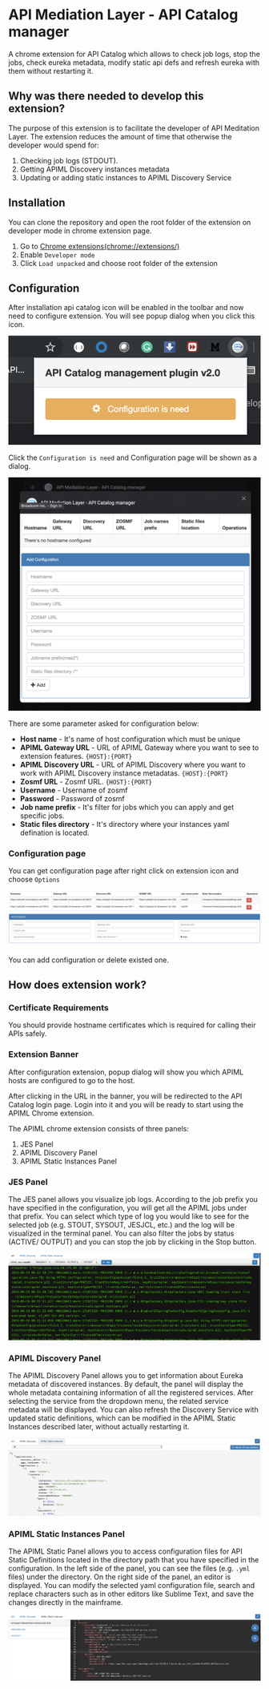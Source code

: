 # API Mediation Layer - API Catalog manager
A chrome extension for API Catalog which allows to check job logs, stop the jobs, check eureka metadata, modify static api defs and refresh eureka with them without restarting it.

## Why was there needed to develop this extension?
The purpose of this extension is to facilitate the developer of API Meditation Layer. The extension reduces the amount of time that otherwise the developer would spend for:
1. Checking job logs (STDOUT).
2. Getting APIML Discovery instances metadata
3. Updating or adding static instances to APIML Discovery Service


## Installation
You can clone the repository and open the root folder of the extension on developer mode in chrome extension page.
1. Go to [Chrome extensions(chrome://extensions/)](chrome://extensions/)
2. Enable `Developer mode`
3. Click `Load unpacked` and choose root folder of the extension 

## Configuration
After installation api catalog icon will be enabled in the toolbar and now need to configure extension. You will see popup dialog when you click this icon.

![alt text](doc-images/screen1.png)

Click the `Configuration is need` and Configuration page will be shown as a dialog.

![alt text](doc-images/screen2.png)

There are some parameter asked for configuration below:
- **Host name** - It's name of host configuration which must be unique
- **APIML Gateway URL** - URL of APIML Gateway where you want to see to extension features. `{HOST}:{PORT}`
- **APIML Discovery URL** - URL of APIML Discovery where you want to work with APIML Discovery instance metadatas. `{HOST}:{PORT}`
- **Zosmf URL**  - Zosmf URL. `{HOST}:{PORT}`
- **Username**  - Username of zosmf
- **Password**  - Password of zosmf
- **Job name prefix**  - It's filter for jobs which you can apply and get specific jobs.
- **Static files directory**  - It's directory where your instances yaml defination is located.

### Configuration page
You can get configuration page after right click on extension icon and choose `Options`

![alt text](doc-images/screen3.png)

You can add configuration or delete existed one.

## How does extension work?

### Certificate Requirements
You should provide hostname certificates which is required for calling their APIs safely.

### Extension Banner
After configuration extension, popup dialog will show you which APIML hosts are configured to go to the host.

After clicking in the URL in the banner, you will be redirected to the API Catalog login page. Login into it and you will be ready to start using the APIML Chrome extension.

The APIML chrome extension consists of three panels:
1. JES Panel
2. APIML Discovery Panel
3. APIML Static Instances Panel

### JES Panel

The JES panel allows you visualize job logs. According to the job prefix you have specified in the configuration, you will get all the APIML jobs under that prefix. 
You can select which type of log you would like to see for the selected job (e.g. STOUT, SYSOUT, JESJCL, etc.) and the log will be visualized in the terminal panel.
You can also filter the jobs by status (ACTIVE/ OUTPUT) and you can stop the job by clicking in the Stop button.

![alt text](doc-images/screen4.png)

### APIML Discovery Panel

The APIML Discovery Panel allows you to get information about Eureka metadata of discovered instances. By default, the panel will display the whole metadata containing information of all the registered services.
After selecting the service from the dropdown menu, the related service metadata will be displayed.
You can also refresh the Discovery Service with updated static definitions, which can be modified in the APIML Static Instances described later, without actually restarting it.

![alt text](doc-images/screen5.png)

### APIML Static Instances Panel

The APIML Static Panel allows you to access configuration files for API Static Definitions located in the directory path that you have specified in the configuration.
In the left side of the panel, you can see the files (e.g. `.yml` files) under the directory. On the right side of the panel, an editor is displayed. You can modify the selected yaml configuration file, search and replace characters such as in other editors like Sublime Text, and save the changes directly in the mainframe.

![alt text](doc-images/screen6.png)
